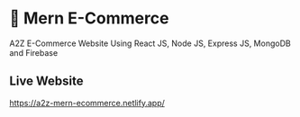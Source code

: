 # 🤺 Mern E-Commerce

A2Z E-Commerce Website Using React JS, Node JS, Express JS, MongoDB and Firebase





## Live Website 

https://a2z-mern-ecommerce.netlify.app/

